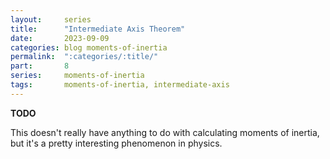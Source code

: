 ```yaml
---
layout:     series
title:      "Intermediate Axis Theorem"
date:       2023-09-09
categories: blog moments-of-inertia
permalink:  ":categories/:title/"
part:       8
series:     moments-of-inertia
tags:       moments-of-inertia, intermediate-axis
---
```


**TODO**

This doesn't really have anything to do with calculating moments of inertia, but it's a pretty interesting phenomenon in physics.

<!-- 
To build some intuition, consider a thin rectangular slab (this could be a thin sheet of wood for example). Now consider the three perpendicular axes shown in the diagram below.

<center>
{% tikz intermediate-axis-theorem %}[scale=1.5, line width=1.5pt, font=\LARGE]
    \usetikzlibrary{angles,patterns,calc,bending,decorations.pathreplacing}
    \tikzset{
        pics/rotarr/.style={
            code={
            \draw[white,line width=0.8] ({#1*cos(210)},0) arc(-210:35:{#1} and {0.35*#1});
            \draw[-{>[flex'=1]}] ({#1*cos(210)},0) coordinate (W1) arc(-210:35:{#1} and {0.35*#1})
                node[midway] (W2) {} --++ (150:0.1) coordinate (W3);
        }},
        pics/rotarr/.default=0.3,
    }
    
    %                  (y, z, x)
    \coordinate (O) at (0, 0, 0);
    \def\a{2}
    \def\b{4}
    \def\c{0.25}

    \colorlet{myred}{red!65!black}
    \colorlet{myblue}{blue!70!black}
    \colorlet{mygray}{gray!90}

    % Axes of rotation (part 1)
    \draw [thick, myred] (-3,0,0) -- ({\b/2},0,0);
    \draw [thick, myred] (0,-2,0) -- (0,{\c/2},0);
    \draw [thick, myred] (0,0,-4) -- (0,0,{\a/2});

    % corners
    \coordinate (A) at ({-\b/2}, {-\c/2}, {-\a/2});
    \coordinate (B) at ({-\b/2}, {-\c/2}, {\a/2});
    \coordinate (C) at ({\b/2}, {-\c/2}, {\a/2});
    \coordinate (D) at ({\b/2}, {-\c/2}, {-\a/2});

    \coordinate (E) at ({-\b/2}, {\c/2}, {-\a/2});
    \coordinate (F) at ({-\b/2}, {\c/2}, {\a/2});
    \coordinate (G) at ({\b/2}, {\c/2}, {\a/2});
    \coordinate (H) at ({\b/2}, {\c/2}, {-\a/2});
    
    % edges (part 1)
    \draw[thin, dashed] (D) -- (A) -- (B);
    \draw[thin, dashed] (A) -- (E);

    % surfaces
    \fill[shading=axis, color=mygray] (E) -- (F) -- (G) -- (H) -- cycle;
    \fill[shading=axis, color=mygray] (D) -- (H) -- (G) -- (C) -- cycle;
    \fill[shading=axis, color=mygray] (B) -- (F) -- (G) -- (C) -- cycle;

    % edges (part 2)
    \draw[thick] (B) -- (C) -- (D);
    \draw[thick] (E) -- (F) -- (G) -- (H) -- cycle;
    \draw[thick] (B) -- (F);
    \draw[thick] (C) -- (G);
    \draw[thick] (D) -- (H);

    % Axes of rotation (part 2)
    \draw [thick, myred] ({\b/2},0,0) -- (3,0,0) node[right] {$\omega_2$};
    \draw [thick, myred] (0,{\c/2},0) -- (0,2,0) node[above] {$\omega_1$};
    \draw [thick, myred] (0,0,{\a/2}) -- (0,0,4) node[left] {$\omega_3$};

    % rotation circles
    \pic[color=myred] at (0,1.75,0) {rotarr};
    \pic[color=myred, rotate around z=-60, rotate around y=20, rotate around x=0] at (-1.3,0.3,3.3) {rotarr};
    \pic[color=myred, rotate around z=90, rotate around y=0, rotate around x=0] at (0,-2.5,0) {rotarr};

{% endtikz %}
</center>

Which axis is does the slab most "want" to rotate around? In other words, which axis will produce the least resistance to rotation? You can answer this question empirically. Throw your smartphone in the air, rotating it about each axis. What you will find is that axis $1$ is the easiest to create very quick rotate. Axis $2$ allows rotation, but it's slower than axis $1$. Finally, axis $3$ proves very difficult to achieve pure rotation. You will find the phone almost always does a turn around axis $2$. -->
